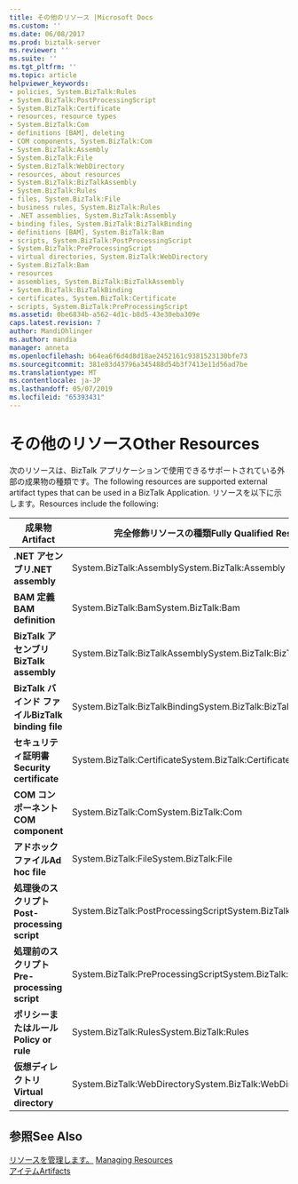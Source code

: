 ```yaml
---
title: その他のリソース |Microsoft Docs
ms.custom: ''
ms.date: 06/08/2017
ms.prod: biztalk-server
ms.reviewer: ''
ms.suite: ''
ms.tgt_pltfrm: ''
ms.topic: article
helpviewer_keywords:
- policies, System.BizTalk:Rules
- System.BizTalk:PostProcessingScript
- System.BizTalk:Certificate
- resources, resource types
- System.BizTalk:Com
- definitions [BAM], deleting
- COM components, System.BizTalk:Com
- System.BizTalk:Assembly
- System.BizTalk:File
- System.BizTalk:WebDirectory
- resources, about resources
- System.BizTalk:BizTalkAssembly
- System.BizTalk:Rules
- files, System.BizTalk:File
- business rules, System.BizTalk:Rules
- .NET assemblies, System.BizTalk:Assembly
- binding files, System.BizTalk:BizTalkBinding
- definitions [BAM], System.BizTalk:Bam
- scripts, System.BizTalk:PostProcessingScript
- System.BizTalk:PreProcessingScript
- virtual directories, System.BizTalk:WebDirectory
- System.BizTalk:Bam
- resources
- assemblies, System.BizTalk:BizTalkAssembly
- System.BizTalk:BizTalkBinding
- certificates, System.BizTalk:Certificate
- scripts, System.BizTalk:PreProcessingScript
ms.assetid: 0be6834b-a562-4d1c-b8d5-43e30eba309e
caps.latest.revision: 7
author: MandiOhlinger
ms.author: mandia
manager: anneta
ms.openlocfilehash: b64ea6f6d4d8d18ae2452161c9381523130bfe73
ms.sourcegitcommit: 381e83d43796a345488d54b3f7413e11d56ad7be
ms.translationtype: MT
ms.contentlocale: ja-JP
ms.lasthandoff: 05/07/2019
ms.locfileid: "65393431"
---
```

# <a name="other-resources"></a><span data-ttu-id="3f3f4-102">その他のリソース</span><span class="sxs-lookup"><span data-stu-id="3f3f4-102">Other Resources</span></span>
<span data-ttu-id="3f3f4-103">次のリソースは、BizTalk アプリケーションで使用できるサポートされている外部の成果物の種類です。</span><span class="sxs-lookup"><span data-stu-id="3f3f4-103">The following resources are supported external artifact types that can be used in a BizTalk Application.</span></span> <span data-ttu-id="3f3f4-104">リソースを以下に示します。</span><span class="sxs-lookup"><span data-stu-id="3f3f4-104">Resources include the following:</span></span>  
  
|<span data-ttu-id="3f3f4-105">成果物</span><span class="sxs-lookup"><span data-stu-id="3f3f4-105">Artifact</span></span>|<span data-ttu-id="3f3f4-106">完全修飾リソースの種類</span><span class="sxs-lookup"><span data-stu-id="3f3f4-106">Fully Qualified Resource Type</span></span>|  
|--------------|-----------------------------------|  
|<span data-ttu-id="3f3f4-107">**.NET アセンブリ**</span><span class="sxs-lookup"><span data-stu-id="3f3f4-107">**.NET assembly**</span></span>|<span data-ttu-id="3f3f4-108">System.BizTalk:Assembly</span><span class="sxs-lookup"><span data-stu-id="3f3f4-108">System.BizTalk:Assembly</span></span>|  
|<span data-ttu-id="3f3f4-109">**BAM 定義**</span><span class="sxs-lookup"><span data-stu-id="3f3f4-109">**BAM definition**</span></span>|<span data-ttu-id="3f3f4-110">System.BizTalk:Bam</span><span class="sxs-lookup"><span data-stu-id="3f3f4-110">System.BizTalk:Bam</span></span>|  
|<span data-ttu-id="3f3f4-111">**BizTalk アセンブリ**</span><span class="sxs-lookup"><span data-stu-id="3f3f4-111">**BizTalk assembly**</span></span>|<span data-ttu-id="3f3f4-112">System.BizTalk:BizTalkAssembly</span><span class="sxs-lookup"><span data-stu-id="3f3f4-112">System.BizTalk:BizTalkAssembly</span></span>|  
|<span data-ttu-id="3f3f4-113">**BizTalk バインド ファイル**</span><span class="sxs-lookup"><span data-stu-id="3f3f4-113">**BizTalk binding file**</span></span>|<span data-ttu-id="3f3f4-114">System.BizTalk:BizTalkBinding</span><span class="sxs-lookup"><span data-stu-id="3f3f4-114">System.BizTalk:BizTalkBinding</span></span>|  
|<span data-ttu-id="3f3f4-115">**セキュリティ証明書**</span><span class="sxs-lookup"><span data-stu-id="3f3f4-115">**Security certificate**</span></span>|<span data-ttu-id="3f3f4-116">System.BizTalk:Certificate</span><span class="sxs-lookup"><span data-stu-id="3f3f4-116">System.BizTalk:Certificate</span></span>|  
|<span data-ttu-id="3f3f4-117">**COM コンポーネント**</span><span class="sxs-lookup"><span data-stu-id="3f3f4-117">**COM component**</span></span>|<span data-ttu-id="3f3f4-118">System.BizTalk:Com</span><span class="sxs-lookup"><span data-stu-id="3f3f4-118">System.BizTalk:Com</span></span>|  
|<span data-ttu-id="3f3f4-119">**アドホック ファイル**</span><span class="sxs-lookup"><span data-stu-id="3f3f4-119">**Ad hoc file**</span></span>|<span data-ttu-id="3f3f4-120">System.BizTalk:File</span><span class="sxs-lookup"><span data-stu-id="3f3f4-120">System.BizTalk:File</span></span>|  
|<span data-ttu-id="3f3f4-121">**処理後のスクリプト**</span><span class="sxs-lookup"><span data-stu-id="3f3f4-121">**Post-processing script**</span></span>|<span data-ttu-id="3f3f4-122">System.BizTalk:PostProcessingScript</span><span class="sxs-lookup"><span data-stu-id="3f3f4-122">System.BizTalk:PostProcessingScript</span></span>|  
|<span data-ttu-id="3f3f4-123">**処理前のスクリプト**</span><span class="sxs-lookup"><span data-stu-id="3f3f4-123">**Pre-processing script**</span></span>|<span data-ttu-id="3f3f4-124">System.BizTalk:PreProcessingScript</span><span class="sxs-lookup"><span data-stu-id="3f3f4-124">System.BizTalk:PreProcessingScript</span></span>|  
|<span data-ttu-id="3f3f4-125">**ポリシーまたはルール**</span><span class="sxs-lookup"><span data-stu-id="3f3f4-125">**Policy or rule**</span></span>|<span data-ttu-id="3f3f4-126">System.BizTalk:Rules</span><span class="sxs-lookup"><span data-stu-id="3f3f4-126">System.BizTalk:Rules</span></span>|  
|<span data-ttu-id="3f3f4-127">**仮想ディレクトリ**</span><span class="sxs-lookup"><span data-stu-id="3f3f4-127">**Virtual directory**</span></span>|<span data-ttu-id="3f3f4-128">System.BizTalk:WebDirectory</span><span class="sxs-lookup"><span data-stu-id="3f3f4-128">System.BizTalk:WebDirectory</span></span>|  
  
## <a name="see-also"></a><span data-ttu-id="3f3f4-129">参照</span><span class="sxs-lookup"><span data-stu-id="3f3f4-129">See Also</span></span>  
 <span data-ttu-id="3f3f4-130">[リソースを管理します。](../core/managing-resources.md) </span><span class="sxs-lookup"><span data-stu-id="3f3f4-130">[Managing Resources](../core/managing-resources.md) </span></span>  
 [<span data-ttu-id="3f3f4-131">アイテム</span><span class="sxs-lookup"><span data-stu-id="3f3f4-131">Artifacts</span></span>](../core/artifacts.md)